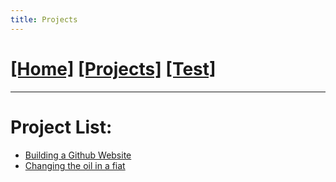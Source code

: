 ```yaml
---
title: Projects
---
```

# [[Home]][2]   [[Projects]][0]   [[Test]][1]
---

# Project List:

* [Building a Github Website][4]
* [Changing the oil in a fiat][3]

[3]: /projects/fiat_oil/
[0]: /projects/
[1]: /test/
[2]: /
[4]: /projects/website/
